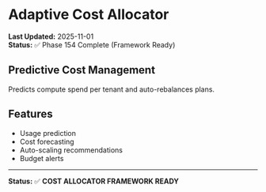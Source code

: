 # Adaptive Cost Allocator

**Last Updated:** 2025-11-01  
**Status:** ✅ Phase 154 Complete (Framework Ready)

## Predictive Cost Management

Predicts compute spend per tenant and auto-rebalances plans.

## Features

- Usage prediction
- Cost forecasting
- Auto-scaling recommendations
- Budget alerts

---

**Status:** ✅ **COST ALLOCATOR FRAMEWORK READY**
